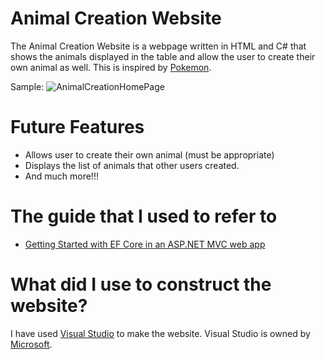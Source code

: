 # Animal Creation Website
The Animal Creation Website is a webpage written in HTML and C# that shows the animals displayed in the table and
allow the user to create their own animal as well. This is inspired by [Pokemon](https://www.pokemon.com/us/).

Sample:
![AnimalCreationHomePage](https://user-images.githubusercontent.com/103535096/181599509-59d4ea30-ace1-4b1f-a324-f88cb25083e3.jpeg)


# Future Features
- Allows user to create their own animal (must be appropriate)
- Displays the list of animals that other users created.
- And much more!!!

# The guide that I used to refer to
- [Getting Started with EF Core in an ASP.NET MVC web app](https://docs.microsoft.com/en-us/aspnet/core/data/ef-mvc/intro?view=aspnetcore-6.0)

# What did I use to construct the website?
I have used [Visual Studio](https://visualstudio.microsoft.com/vs/) to make the website. Visual Studio is owned by [Microsoft](https://www.microsoft.com/en-us/).
